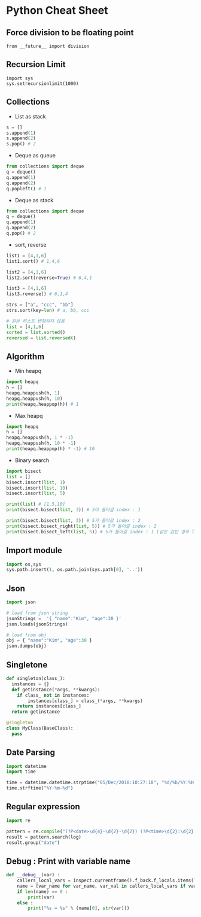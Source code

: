 # Python Cheat Sheet

## Force division to be floating point
```
from __future__ import division
```

## Recursion Limit
```
import sys
sys.setrecursionlimit(1000)
```

## Collections
* List as stack
```python
s = []
s.append(1)
s.append(2)
s.pop() # 2
```
* Deque as queue
```python
from collections import deque
q = deque()
q.append(1)
q.append(2)
q.popleft() # 1
```
* Deque as stack
```python
from collections import deque
q = deque()
q.append(1)
q.append(2)
q.pop() # 2
```
* sort, reverse
```python
list1 = [4,1,6]
list1.sort() # 1,4,6 

list2 = [4,1,6]
list2.sort(reverse=True) # 6,4,1

list3 = [4,1,6]
list3.reverse() # 6,1,4

strs = ["a", "ccc", "bb"]
strs.sort(key=len) # a, bb, ccc

# 원본 리스트 변형하지 않음
list = [4,1,6]
sorted = list.sorted()
reversed = list.reversed()
```

## Algorithm
* Min heapq
```python
import heapq
h = []
heapq.heappush(h, 1)
heapq.heappush(h, 10)
print(heapq.heappop(h)) # 1
```
* Max heapq
```python
import heapq
h = []
heapq.heappush(h, 1 * -1)
heapq.heappush(h, 10 * -1)
print(heapq.heappop(h) * -1) # 10
```
* Binary search
```python
import bisect
list = []
bisect.insort(list, 1)
bisect.insort(list, 10)
bisect.insort(list, 5)

print(list) # [1,5,10]
print(bisect.bisect(list, 3)) # 3이 들어갈 index : 1

print(bisect.bisect(list, 3)) # 5가 들어갈 index : 2
print(bisect.bisect_right(list, 5)) # 5가 들어갈 index : 2
print(bisect.bisect_left(list, 5)) # 5가 들어갈 index : 1 (같은 값인 경우 left)
```

## Import module
```python
import os,sys
sys.path.insert(1, os.path.join(sys.path[0], '..'))
```

## Json
```python
import json

# load from json string
jsonStrings =  '{ "name":"Kim", "age":30 }'
json.loads(jsonStrings)

# load from obj
obj = { "name":"Kim", "age":30 }
json.dumps(obj)
```

## Singletone
```python
def singleton(class_):
  instances = {}
  def getinstance(*args, **kwargs):
    if class_ not in instances:
        instances[class_] = class_(*args, **kwargs)
    return instances[class_]
  return getinstance

@singleton
class MyClass(BaseClass):
  pass
```

## Date Parsing
```python
import datetime
import time

time = datetime.datetime.strptime("05/Dec/2018:10:27:18", "%d/%b/%Y:%H:%M:%S")
time.strftime("%Y-%m-%d")
```

## Regular expression
```python
import re

pattern = re.compile("(?P<date>\d{4}-\d{2}-\d{2}) (?P<time>\d{2}:\d{2}:\d{2}).*")
result = pattern.search(log)
result.group("date")
```

## Debug : Print with variable name
```python 
def __debug__(var) :
    callers_local_vars = inspect.currentframe().f_back.f_locals.items()
    name = [var_name for var_name, var_val in callers_local_vars if var_val is var]
    if len(name) == 0 :
        print(var)
    else :
        print("%s = %s" % (name[0], str(var)))
```
